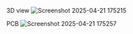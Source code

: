 3D view 
![Screenshot 2025-04-21 175215](https://github.com/user-attachments/assets/cbb178d3-7356-4b36-bb08-a5a6d786f08f)

PCB 
![Screenshot 2025-04-21 175257](https://github.com/user-attachments/assets/59f0e0b4-63fb-46c9-b527-5b508b034b34)
